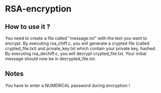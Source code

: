 # RSA-encryption
## How to use it ?
You need to create a file called "message.txt" with the text you want to encrypt.
By executing rsa_chiff.c, you will generate a crypted file (called crypted_file.txt) and private_key.txt which contain your private key, hashed.
By executing rsa_dechiff.c, you will decrypt crypted_file.txt. Your initial message should now be in decrypted_file.txt.

## Notes
You have to enter a NUMERICAL password during encryption !
